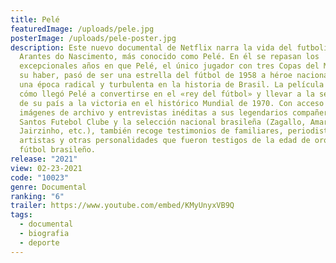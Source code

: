 ```yaml
---
title: Pelé
featuredImage: /uploads/pele.jpg
posterImage: /uploads/pele-poster.jpg
description: Este nuevo documental de Netflix narra la vida del futbolista Edson
  Arantes do Nascimento, más conocido como Pelé. En él se repasan los
  excepcionales años en que Pelé, el único jugador con tres Copas del Mundo en
  su haber, pasó de ser una estrella del fútbol de 1958 a héroe nacional durante
  una época radical y turbulenta en la historia de Brasil. La película relata
  cómo llegó Pelé a convertirse en el «rey del fútbol» y llevar a la selección
  de su país a la victoria en el histórico Mundial de 1970. Con acceso a
  imágenes de archivo y entrevistas inéditas a sus legendarios compañeros del
  Santos Futebol Clube y la selección nacional brasileña (Zagallo, Amarildo,
  Jairzinho, etc.), también recoge testimonios de familiares, periodistas,
  artistas y otras personalidades que fueron testigos de la edad de oro del
  fútbol brasileño.
release: "2021"
view: 02-23-2021
code: "10023"
genre: Documental
ranking: "6"
trailer: https://www.youtube.com/embed/KMyUnyxVB9Q
tags:
  - documental
  - biografia
  - deporte
---
```

